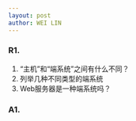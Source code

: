 ```yaml
---
layout: post
author: WEI LIN
---
```


### R1. 

1. “主机”和“端系统”之间有什么不同？
2. 列举几种不同类型的端系统
3. Web服务器是一种端系统吗？

### A1.

